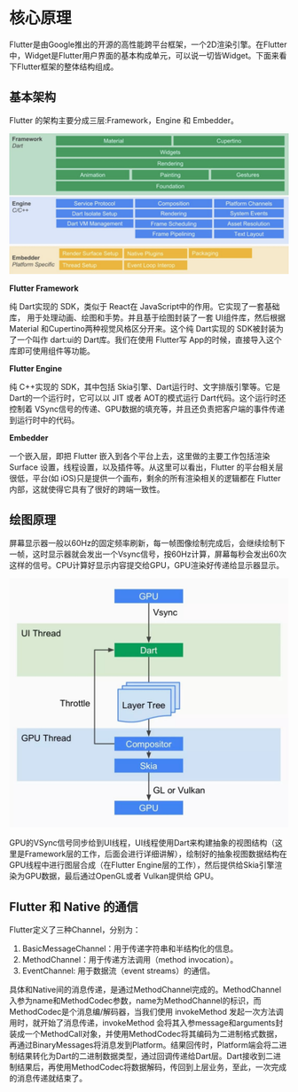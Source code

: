 # 核心原理

Flutter是由Google推出的开源的高性能跨平台框架，一个2D渲染引擎。在Flutter中，Widget是Flutter用户界面的基本构成单元，可以说一切皆Widget。下面来看下Flutter框架的整体结构组成。

## 基本架构
Flutter 的架构主要分成三层:Framework，Engine 和 Embedder。

![架构](../../.vuepress/public/images/flutter-structure.png)

**Flutter Framework**

纯 Dart实现的 SDK，类似于 React在 JavaScript中的作用。它实现了一套基础库， 用于处理动画、绘图和手势。并且基于绘图封装了一套 UI组件库，然后根据 Material 和Cupertino两种视觉风格区分开来。这个纯 Dart实现的 SDK被封装为了一个叫作 dart:ui的 Dart库。我们在使用 Flutter写 App的时候，直接导入这个库即可使用组件等功能。

**Flutter Engine**

纯 C++实现的 SDK，其中包括 Skia引擎、Dart运行时、文字排版引擎等。它是 Dart的一个运行时，它可以以 JIT 或者 AOT的模式运行 Dart代码。这个运行时还控制着 VSync信号的传递、GPU数据的填充等，并且还负责把客户端的事件传递到运行时中的代码。

**Embedder**

一个嵌入层，即把 Flutter 嵌入到各个平台上去，这里做的主要工作包括渲染 Surface 设置，线程设置，以及插件等。从这里可以看出，Flutter 的平台相关层很低，平台(如 iOS)只是提供一个画布，剩余的所有渲染相关的逻辑都在 Flutter 内部，这就使得它具有了很好的跨端一致性。

## 绘图原理

屏幕显示器一般以60Hz的固定频率刷新，每一帧图像绘制完成后，会继续绘制下一帧，这时显示器就会发出一个Vsync信号，按60Hz计算，屏幕每秒会发出60次这样的信号。CPU计算好显示内容提交给GPU，GPU渲染好传递给显示器显示。

![渲染流程](../../.vuepress/public/images/flutter-render.jpeg)

GPU的VSync信号同步给到UI线程，UI线程使用Dart来构建抽象的视图结构（这里是Framework层的工作，后面会进行详细讲解），绘制好的抽象视图数据结构在GPU线程中进行图层合成（在Flutter Engine层的工作），然后提供给Skia引擎渲染为GPU数据，最后通过OpenGL或者 Vulkan提供给 GPU。

## Flutter 和 Native 的通信

Flutter定义了三种Channel，分别为：

1. BasicMessageChannel：用于传递字符串和半结构化的信息。
2. MethodChannel：用于传递方法调用（method invocation）。
3. EventChannel: 用于数据流（event streams）的通信。

具体和Native间的消息传递，是通过MethodChannel完成的。MethodChannel入参为name和MethodCodec参数，name为MethodChannel的标识，而MethodCodec是个消息编/解码器，当我们使用 invokeMethod 发起一次方法调用时，就开始了消息传递，invokeMethod 会将其入参message和arguments封装成一个MethodCall对象，并使用MethodCodec将其编码为二进制格式数据，再通过BinaryMessages将消息发到Platform。结果回传时，Platform端会将二进制结果转化为Dart的二进制数据类型，通过回调传递给Dart层。Dart接收到二进制结果后，再使用MethodCodec将数据解码，传回到上层业务，至此，一次完成的消息传递就结束了。